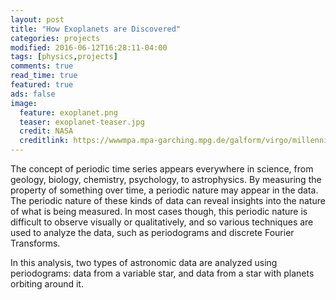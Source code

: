```yaml
---
layout: post
title: "How Exoplanets are Discovered"
categories: projects
modified: 2016-06-12T16:28:11-04:00
tags: [physics,projects]
comments: true
read_time: true
featured: true
ads: false
image:
  feature: exoplanet.png
  teaser: exoplanet-teaser.jpg
  credit: NASA
  creditlink: https://wwwmpa.mpa-garching.mpg.de/galform/virgo/millennium/
---
```


The concept of periodic time series appears everywhere in science, from geology, biology, chemistry, psychology, to astrophysics. By measuring the property of something over time, a periodic nature may appear in the data. The periodic nature of these kinds of data can reveal insights into the nature of what is being measured. In most cases though, this periodic nature is difficult to observe visually or qualitatively, and so various techniques are used to analyze the data, such as periodograms and discrete Fourier Transforms.

In this analysis, two types of astronomic data are analyzed using periodograms: data from a variable star, and data from a star with planets orbiting around it.
